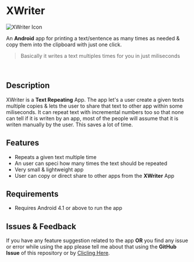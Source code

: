 # XWriter

![XWriter Icon](https://i.imgur.com/4YtK20c.png)

An **Android** app for printing a text/sentence as many times as needed & copy them into the clipboard with just one click.

> Basically it writes a text multiples times for you in just miliseconds

<br>

## Description
XWriter is a **Text Repeating** App. The app let's a user create a given texts  multiple copies & lets the user to share that text to other app within some miliseconds. It can repeat text with incremental numbers too so that none can tell if it is writen by an app, most of the people will assume that it is writen manually by the user. This saves a lot of time. 

## Features
* Repeats a given text multiple time
* An user can speci how many times the text should be repeated
* Very small & lightweight app
* User can copy or direct share to other apps from the **XWriter** App

## Requirements
- Requires Android 4.1 or above to run the app

## Issues & Feedback
If you have any feature suggestion related to the app **OR** you find any issue or error while using the app please tell me about that using the **GitHub Issue** of this repository or by [Clicling Here](https://github.com/Abir-Tx/XWriter/issues/new/choose).
